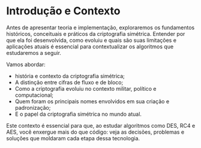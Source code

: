 # Introdução e Contexto

Antes de apresentar teoria e implementação, exploraremos os fundamentos históricos, conceituais e práticos da criptografia simétrica. Entender por que ela foi desenvolvida, como evoluiu e quais são suas limitações e aplicações atuais é essencial para contextualizar os algoritmos que estudaremos a seguir.

Vamos abordar:

- história e contexto da criptografia simétrica;
- A distinção entre cifras de fluxo e de bloco;
- Como a criptografia evoluiu no contexto militar, político e computacional;
- Quem foram os principais nomes envolvidos em sua criação e padronização;
- E o papel da criptografia simétrica no mundo atual.

Este contexto é essencial para que, ao estudar algoritmos como DES, RC4 e AES, você enxergue mais do que código: veja as decisões, problemas e soluções que moldaram cada etapa dessa tecnologia.
